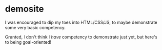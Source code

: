 # demosite

I was encouraged to dip my toes into HTML/CSS/JS, to maybe demonstrate some very basic competency.

Granted, I don't think I *have* competency to demonstrate just yet, but here's to being goal-oriented!
